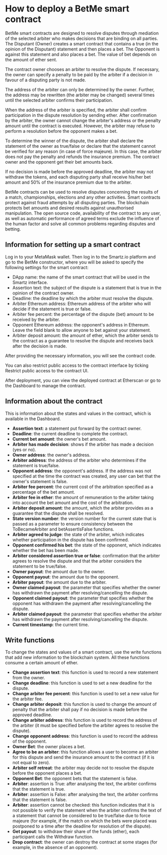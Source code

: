 # How to deploy a BetMe smart contract

BetMe smart contracts are designed to resolve disputes through mediation of the selected arbiter who makes decisions that are binding on all parties. The Disputant (Owner) creates a smart contract that contains a true (in the opinion of the Disputant) statement and then places a bet. The Opponent is against this statement and also places a bet. The value of bet depends on the amount of ether sent.

The contract owner chooses an arbiter to resolve the dispute. If necessary, the owner can specify a penalty to be paid by the arbiter if a decision in favour of a disputing party is not made.

The address of the arbiter can only be determined by the owner. Further, the address may be rewritten (the arbiter may be changed) several times until the selected arbiter confirms their participation.

When the address of the arbiter is specified, the arbiter shall confirm participation in the dispute resolution by sending ether. After confirmation by the arbiter, the owner cannot change the arbiter's address or the penalty amount until the contract is executed. However, the arbiter may refuse to perform a resolution before the opponent makes a bet.

To determine the winner of the dispute, the arbiter shall declare the statement of the owner as true/false or declare that the statement cannot be verified for any reason (in case of force majeure). In this case, the arbiter does not pay the penalty and refunds the insurance premium. The contract owner and the opponent get their bet amounts back.

If no decision is made before the approved deadline, the arbiter may not withdraw the tokens, and each disputing party shall receive his/her bet amount and 50% of the insurance premium due to the arbiter.

BetMe contracts can be used to resolve disputes concerning the results of a match, championships, elections and any other activities. Smart contracts protect against fraud attempts by all disputing parties. The blockchain protects bet amounts and desired results against unauthorised manipulation. The open source code, availability of the contract to any user, as well as automatic performance of agreed terms exclude the influence of the human factor and solve all common problems regarding disputes and betting.

## Information for setting up a smart contract

Log in to your MetaMask wallet. Then log in to the Smartz.io platform and go to the BetMe constructor, where you will be asked to specify the following settings for the smart contract: 

* DApp name: the name of the smart contract that will be used in the Smartz interface.
* Assertion text: the subject of the dispute is a statement that is true in the opinion of the contract owner.
* Deadline: the deadline by which the arbiter must resolve the dispute.
* Arbiter Ethereum address: Ethereum address of the arbiter who will decide if the statement is true or false.
* Arbiter fee percent: the percentage of the dispute (bet) amount to be received by the arbiter.
* Opponent Ethereum address: the opponent's address in Ethereum. Leave the field blank to allow anyone to bet against your statement.
* Arbiter deposit amount: the amount of ether, which the arbiter sends to the contract as a guarantee to resolve the dispute and receives back after the decision is made.

After providing the necessary information, you will see the contract code.

You can also restrict public access to the contract interface by ticking Restrict public access to the contract UI.

After deployment, you can view the deployed contract at Etherscan or go to the Dashboard to manage the contract. 

## Information about the contract

This is information about the states and values in the contract, which is available in the Dashboard.

* **Assertion text**: a statement put forward by the contract owner.
* **Deadline**: the current deadline to complete the contract.
* **Current bet amount**: the owner's bet amount.
* **Arbiter has made decision**: shows if the arbiter has made a decision (yes or no).
* **Owner address**: the owner's address.
* **Arbiter address**: the address of the arbiter who determines if the statement is true/false.
* **Opponent address**: the opponent's address. If the address was not specified at the time the contract was created, any user can bet that the owner's statement is false.
* **Arbiter fee percent**: the current cost of the arbitration specified as a percentage of the bet amount.
* **Arbiter fee in ether**: the amount of remuneration to the arbiter taking into account the bet amount and the cost of the arbitration.
* **Arbiter deposit amount**: the amount, which the arbiter provides as a guarantee that the dispute shall be resolved.
* **State version number**: the version number for the current state that is passed as a parameter to ensure consistency between the ToBecameArbiter and betAssertIsFalse functions.
* **Arbiter agreed to judge**: the state of the arbiter, which indicates whether participation in the dispute has been confirmed.
* **Opponent confirmed his bet**: the state of the opponent, which indicates whether the bet has been made.
* **Arbiter considered assertion true or false**: confirmation that the arbiter agrees to resolve the dispute and that the arbiter considers the statement to be true/false.
* **Owner payout**: the amount due to the owner.
* **Opponent payout**: the amount due to the opponent.
* **Arbiter payout**: the amount due to the arbiter.
* **Owner claimed payout**: the parameter that specifies whether the owner has withdrawn the payment after resolving/cancelling the dispute.
* **Opponent claimed payout**: the parameter that specifies whether the opponent has withdrawn the payment after resolving/cancelling the dispute.
* **Arbiter claimed payout**: the parameter that specifies whether the arbiter has withdrawn the payment after resolving/cancelling the dispute.
* **Current timestamp**: the current time.

## Write functions

To change the states and values of a smart contract, use the write functions that add new information to the blockchain system. All these functions consume a certain amount of ether. 

* **Change assertion text**: this function is used to record a new statement from the owner.
* **Change deadline**: this function is used to set a new deadline for the dispute.
* **Change arbiter fee percent**: this function is used to set a new value for the arbiter fee.
* **Change arbiter deposit**: this function is used to change the amount of penalty that the arbiter shall pay if no decision is made before the approved deadline.
* **Change arbiter address**: this function is used to record the address of the arbiter (it must be specified before the arbiter agrees to resolve the dispute).
* **Change opponent address**: this function is used to record the address of the opponent.
* **Owner Bet**: the owner places a bet.
* **Agree to be an arbiter**: this function allows a user to become an arbiter for this dispute and send the insurance amount to the contract (if it is not equal to zero).
* **Arbiter self retreat**: the arbiter may decide not to resolve the dispute before the opponent places a bet.
* **Opponent Bet**: the opponent bets that the statement is false.
* **Arbiter**: assertion is True: after analysing the text, the arbiter confirms that the statement is true.
* **Arbiter**: assertion is False: after analysing the text, the arbiter confirms that the statement is false.
* **Arbiter**: assertion cannot be checked: this function indicates that it is not possible to verify the statement when the arbiter confirms the text of a statement that cannot be considered to be true/false due to force majeure (for example, if the match on which the bets were placed was postponed to a time after the deadline for resolution of the dispute).
* **Get payout**: to withdraw their share of the funds (ether), each participant calls the Withdraw function.
* **Drop contract**: the owner can destroy the contract at some stages (for example, in the absence of an opponent).
